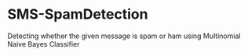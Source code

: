 # SMS-SpamDetection
Detecting whether the given message is spam or ham using Multinomial Naive Bayes Classifier
